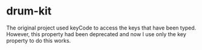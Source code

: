 # drum-kit

The original project used keyCode to access the keys that have been typed. However, this property had been deprecated and now I use only the key property to do this works.
